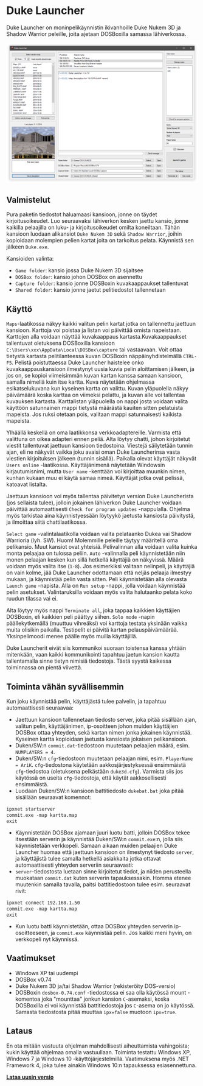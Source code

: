 # Duke Launcher

Duke Launcher on moninpelikäynnistin ikivanhoille Duke Nukem 3D ja Shadow Warrior peleille, joita ajetaan DOSBoxilla samassa lähiverkossa.

![Duke Launcher](/docs/main.png)

## Valmistelut

Pura paketin tiedostot haluamaasi kansioon, jonne on täydet kirjoitusoikeudet. Luo seuraavaksi lähiverkon kesken jaettu kansio, jonne kaikilla pelaajilla on luku- ja kirjoitusoikeudet omilta koneiltaan. Tähän kansioon luodaan alikansiot `Duke Nukem 3D` sekä `Shadow Warrior`, joihin kopioidaan molempien pelien kartat joita on tarkoitus pelata. Käynnistä sen jälkeen `Duke.exe`.

Kansioiden valinta:

- `Game folder`: kansio jossa Duke Nukem 3D sijaitsee
- `DOSBox folder`: kansio johon DOSBox on asennettu
- `Capture folder`: kansio jonne DOSBoxin kuvakaappaukset tallentuvat
- `Shared folder`: kansio jonne jaetut pelitiedostot tallennetaan

## Käyttö

`Maps`-laatikossa näkyy kaikki valitun pelin kartat jotka on tallennettu jaettuun kansioon. Karttoja voi poistaa ja listan voi päivittää omista napeistaan. Karttojen alla voidaan näyttää kuvakaappaus kartasta.Kuvakaappaukset tallentuvat oletuksena DOSBoxilla kansioon `C:\Users\xxx\AppData\Local\DOSBox\capture` tai vastaavaan. Voit ottaa tietystä kartasta pelitilanteessa kuvan DOSBoxin näppäinyhdistelmällä `CTRL-F5`. Pelistä poistuttaessa Duke Launcher haistelee onko kuvakaappauskansioon ilmestynyt uusia kuvia pelin aloittamisen jälkeen, ja jos on, se kopioi viimeisimmän kuvan kartan kanssa samaan kansioon, samalla nimellä kuin itse kartta. Kuva näytetään ohjelmassa esikatselukuvana kun kyseinen kartta on valittu. Kuvan yläpuolella näkyy päivämäärä koska karttaa on viimeksi pelattu, ja kuvan alle voi tallentaa kuvauksen kartasta. Karttalistan yläpuolella on nappi josta voidaan valita käyttöön satunnainen mappi tietystä määrästä kauiten sitten pelatuista mapeista. Jos ruksi otetaan pois, valitaan mappi satunnaisesti kaikista mapeista.

Ylhäällä keskellä on oma laatikkonsa verkkoadaptereille. Varmista että valittuna on oikea adapteri ennen peliä. Alta löytyy chatti, johon kirjoitetut viestit tallentuvat jaettuun kansioon tiedostoina. Viestejä säilytetään tunnin ajan, eli ne näkyvät vaikka joku avaisi oman Duke Launcherinsa vasta viestien kirjoituksen jälkeen (tunnin sisällä). Paikalla olevat käyttäjät näkyvät `Users online` -laatikossa. Käyttäjänimenä näytetään Windowsin kirjautumisnimi, mutta `User name` -kenttään voi kirjoittaa muunkin nimen, kunhan kukaan muu ei käytä samaa nimeä. Käyttäjät jotka ovat pelissä, katoavat listalta.

Jaettuun kansioon voi myös tallentaa päivitetyn version Duke Launcherista (jos sellaista tulee), jolloin jokainen lähiverkon Duke Launcher voidaan päivittää automaattisesti `Check for program updates` -nappulalla. Ohjelma myös tarkistaa aina käynnistyessään löytyykö jaetusta kansiosta päivitystä, ja ilmoittaa siitä chattilaatikossa.

`Select game` -valintalaatikolla voidaan valita pelataanko Dukea vai Shadow Warrioria (lyh. SW). Huom! Molemmille peleille täytyy määritellä oma pelikansio. Muut kansiot ovat yhteisiä. Pelivalinnan alla voidaan valita kuinka monta pelaajaa on tulossa peliin. `Auto` -valinnalla peli käynnistetään niin monen pelaajan kesken kun sillä hetkellä käyttäjiä on näkyvissä. Määrä voidaan myös valita itse (`1-8`). Jos esimerkiksi valitaan nelinpeli, ja käyttäjiä on vain kolme, jää Duke Launcher odottamaan että neljäs pelaaja ilmestyy mukaan, ja käynnistää pelin vasta sitten. Peli käynnistetään alla olevasta `Launch game` -napista. Alla on `Run setup` -nappi, jolla voidaan käynnistää pelin asetukset. Valintaruksilla voidaan myös valita halutaanko pelata koko ruudun tilassa vai ei.

Alta löytyy myös nappi `Terminate all`, joka tappaa kaikkien käyttäjien DOSBoxin, eli kaikkien peli päättyy siihen. `Solo mode` -napin päällekytkemällä (muuttuu vihreäksi) voi karttoja testata yksinään vaikka muita olisikin paikalla. Testipelit ei päivitä kartan pelauspäivämäärää. Yksinpelimoodi menee päälle myös muilla käyttäjillä.

Duke Launcherit eivät siis kommunikoi suoraan toistensa kanssa yhtään mitenkään, vaan kaikki kommunikointi tapahtuu jaetun kansion kautta tallentamalla sinne tietyn nimisiä tiedostoja. Tästä syystä kaikessa toiminnassa on pientä viivettä.

## Toiminta vähän syvällisemmin

Kun joku käynnistää pelin, käyttäjästä tulee palvelin, ja tapahtuu automaattisesti seuraavaa:

- Jaettuun kansioon tallennetaan tiedosto server, joka pitää sisällään ajan, valitun pelin, käyttäjänimen, ip-osoitteen johon muiden käyttäjien DOSBox ottaa yhteyden, sekä kartan nimen jonka jokainen käynnistää. Kyseinen kartta kopioidaan jaetusta kansiosta jokaisen pelikansioon.
- Duken/SW:n `commit.dat`-tiedostoon muutetaan pelaajien määrä, esim. `NUMPLAYERS = 4`.
- Duken/SW:n `cfg`-tiedostoon muutetaan pelaajan nimi, esim. `PlayerName = AriK`. `cfg`-tiedostona käytetään aakkosjärjestyksessä ensimmäistä `cfg`-tiedostoa (oletuksena pelkästään `duke3d.cfg`). Varmista siis jos käytössä on useita `cfg`-tiedostoja, että käytät aakkosellisesti ensimmäistä.
- Luodaan Duken/SW:n kansioon battitiedosto `dukebat.bat` joka pitää sisällään seuraavat komennot:

```
ipxnet startserver
commit.exe -map kartta.map
exit
```

- Käynnistetään DOSBox ajamaan juuri luotu batti, jolloin DOSBox tekee itsestään serverin ja käynnistää Duken/SW:n `commit.exe`:n, jolla siis käynnistetään verkkopeli.
  Samaan aikaan muiden pelaajien Duke Launcher huomaa että jaettuun kansioon on ilmestynyt tiedosto `server`, ja käyttäjistä tulee samalla hetkellä asiakkaita jotka ottavat automaattisesti yhteyden serveriin seuraavasti:
- `server`-tiedostosta luetaan sinne kirjoitetut tiedot, ja niiden perusteella muokataan `commit.dat` kuten serverin tapauksessakin. Homma etenee muutenkin samalla tavalla, paitsi battitiedostoon tulee esim. seuraavat rivit:

```
ipxnet connect 192.168.1.50
commit.exe -map kartta.map
exit
```

- Kun luotu batti käynnistetään, ottaa DOSBox yhteyden serverin ip-osoitteeseen, ja `commit.exe` käynnistää pelin. Jos kaikki meni hyvin, on verkkopeli nyt käynnissä.

## Vaatimukset

- Windows XP tai uudempi
- DOSBox v0.74
- Duke Nukem 3D ja/tai Shadow Warrior (rekisteröity DOS-versio)
- DOSBoxin `dosbox-0.74.conf` -tiedostossa ei saa olla käytössä mount -komentoa joka "mounttaa" jonkun kansion `C`-asemaksi, koska DOSBoxilla ei voi käynnistää battitiedostoja jos `C`-asema on jo käytössä. Samasta tiedostosta pitää muuttaa `ipx=false` muotoon `ipx=true`.

## Lataus

En ota mitään vastuuta ohjelman mahdollisesti aiheuttamista vahingoista; kukin käyttää ohjelmaa omalla vastuullaan. Toiminta testattu Windows XP, Windows 7 ja Windows 10 -käyttöjärjestelmillä. Vaatimuksena myös .NET Framework 4, joka tulee ainakin Windows 10:n tapauksessa esiasennettuna.

**[Lataa uusin versio](https://github.com/arikankainen/duke-launcher-windows/releases)**
